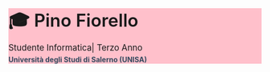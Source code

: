 
<div style="background: pink;">
  <h1 style="margin: 0; font-size: 2.5em; font-weight: 600;">🎓 Pino Fiorello </h1>
  <p style="margin: 10px 0 0; font-size: 1.2em;">Studente Informatica| Terzo Anno </p>
  <p style="margin: 5px 0 0; font-size: 1em; font-weight: bold; color: #34495e;">Università degli Studi di Salerno (UNISA) </p>
</div>
<!---
piifiore/piifiore is a ✨ special ✨ repository because its `README.md` (this file) appears on your GitHub profile.
You can click the Preview link to take a look at your changes.
--->

